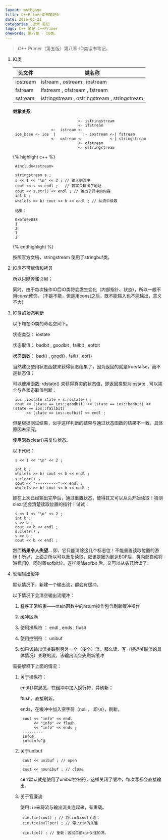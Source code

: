```yaml
---
layout: mathpage
title: C++Primer读书笔记5
date: 2016-03-21
categories: 技术 笔记 
tags: C++ 笔记 C++Primer
onewords: 第八章 - IO类。
---
```

> C++ Primer（第五版）第八章-IO类读书笔记。

1. IO类

    | 头文件 | 类名称 |
    |-------|-------|
    |iostream | istream , ostream , iostream |
    |fstream  | ifstream , ofstream , fstream |
    |sstream  | istringstream , ostringstream , stringstream|

    **继承关系**

                                    <- istringstream
                                    <- ifstream
                        <-  istream <- 
        ios_base <- ios  |            |- iostream <-| fstream
                        <-  ostream <-            <-| stringstream
                                    <- ofstream
                                    <- ostringstream                    

    {% highlight c++ %}

        #include<sstream>

        stringstream s ; 
        s << 1 << "\n" << 2 ; // 输入到流中 
        cout << s << endl ;   // 其实只输出了地址
        cout << s.str() << endl ; // 输出了其中的内容
        int b ; 
        while(s >> b) cout << b << endl ; // 从流中读取

        结果：

        0xbfd0e838
        1
        2
        1
        2

    {% endhighlight %}

    按照官方文档，stringstream 使用了stringbuf类。

2. IO类不可赋值和拷贝

    所以只能传递引用；

    同时，由于每次操作IO后IO类将会发生变化（内部指针、状态），所以一般不用const修饰。（不是不能，但是用const之后，既不能输入也不能输出，意义不大）

3. IO类的状态判断

    以下均在IO类的命名空间下。

    状态类型： iostate 

    状态取值： badbit , goodbit , failbit , eofbit

    状态函数： bad() , good() , fail() , eof() 

    当然建议使用状态函数来获得状态结果了，因为返回的就是true/false，而不是状态值；

    可以使用函数: rdstate() 来获得真实的状态值，即返回类型为iostate , 可以挨个与各状态取值判断：

        ios::iostate state = s.rdstate() ;
        cout << (state == ios::goodbit) << (state == ios::badbit) << (state == ios::failbit) 
             << (state == ios::eofbit) << endl ;

    但是根据测试结果，似乎这样判断的结果与通过状态函数的结果不一致。具体原因未深究。

    使用函数clear()来复位状态。

    以下代码：

        s << 1 << "\n" << 2 ; 

        int b ; 
        while(s >> b) cout << b << endl ;
        s.clear() ；
        cout << "----------" << endl ;
        while(s >> b) cout << b << endl ;

    即在上次已经输出完毕后，通过重置状态，使得其又可以从头开始读取！猜测clear还会清楚读取位置的指针！试试：

        s << 1 << "\n" << 2 ; 
        int b ; 
        s >> b ; 
        cout << b << endl ;
        s.clear() ;
        s >> b ; 
        cout << b << endl ;

    然而**结果令人失望**... 即，它只能清除这几个标志位！不能重置读取位置的游标！所以，上面之所以可以重复读取，应该是因为到达EOF后，类内部自动将游标归0，同时置eofbit位。这样清除eofbit 后，又可以从头开始读了。


 4. 管理输出缓冲

    默认情况下，新建一个输出流，都会有缓冲。

    以下情况下会清空输出流缓冲：

    1. 程序正常结束——main函数中的return操作包含刷新缓冲操作

    2. 缓冲区满

    3. 使用操纵符 ： endl , ends , flush 

    4. 使用控制符 ： unibuf

    5. 如果该输出流关联到另外一个（多个）流，那么读、写（根据关联流的具体情况）关联的流，该输出流会先刷新缓冲

    需要解释下上面的情况：

    1. 关于操纵符：

        endl非常熟悉，在缓冲中加入换行符，并刷新；

        flush，直接刷新。

        ends，在缓冲中加入空字符（null ， 即`\0`），刷新。

            cout << "info" << endl 
                 << "info" << flush 
                 << "info" << ends ;
            ---------
            info$
            infoinfo^@

    2. 关于unibuf

            cout << unibuf ; // open
            ...
            cout << nounibuf ; // close

        cerr默认就是使用了unibuf控制符，这样关闭了缓冲，每次写都会直接输出。

    3. 关于官廉流

        使用`tie`来将流与输出流关连起来，有重载。

            cin.tie(cout) ; // 将cin与cout关连；
            cin.tie(nullptr) ; // 停止cin的关连

            cin.tie() ; // 重载；返回目前cin关连的流。
